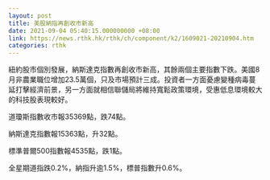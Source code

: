 ```yaml
---
layout: post
title: 美股納指再創收市新高
date: 2021-09-04 05:40:15.000000000 +08:00
link: https://news.rthk.hk/rthk/ch/component/k2/1609021-20210904.htm
categories: rthk
---
```


紐約股市個別發展，納斯達克指數再創收市新高，其餘兩個主要指數下跌。美國8月非農業職位增加23.5萬個，只及市場預計三成。投資者一方面憂慮變種病毒蔓延打擊經濟前景，另一方面就相信聯儲局將維持寬鬆政策環境，受惠低息環境較大的科技股表現較好。

道瓊斯指數收市報35369點，跌74點。

納斯達克指數報15363點，升32點。

標準普爾500指數報4535點，跌1點。

全星期道指跌0.2%，納指升逾1.5%，標普指數升0.6%。
